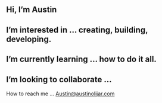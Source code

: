   Hi, I’m Austin
- 
  I’m interested in ... creating, building, developing.
- 
  I’m currently learning ... how to do it all.
- 
  I’m looking to collaborate ... 
- 
  How to reach me ... Austin@austinolijar.com

<!---
OmniAuti/OmniAuti is a ✨ special ✨ repository because its `README.md` (this file) appears on your GitHub profile.
You can click the Preview link to take a look at your changes.
--->
